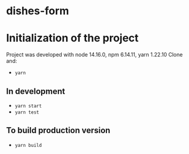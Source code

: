 # dishes-form

# Initialization of the project

  Project was developed with node 14.16.0, npm 6.14.11, yarn 1.22.10
  Clone and:
  - `yarn`

## In development

  - `yarn start`
  - `yarn test`

## To build production version

  - `yarn build`


